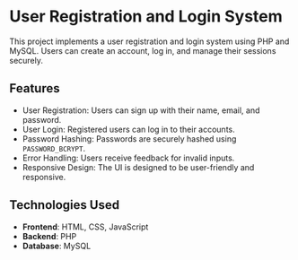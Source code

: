 # User Registration and Login System

This project implements a user registration and login system using PHP and MySQL. Users can create an account, log in, and manage their sessions securely.

## Features

- User Registration: Users can sign up with their name, email, and password.
- User Login: Registered users can log in to their accounts.
- Password Hashing: Passwords are securely hashed using `PASSWORD_BCRYPT`.
- Error Handling: Users receive feedback for invalid inputs.
- Responsive Design: The UI is designed to be user-friendly and responsive.

## Technologies Used

- **Frontend**: HTML, CSS, JavaScript
- **Backend**: PHP
- **Database**: MySQL
